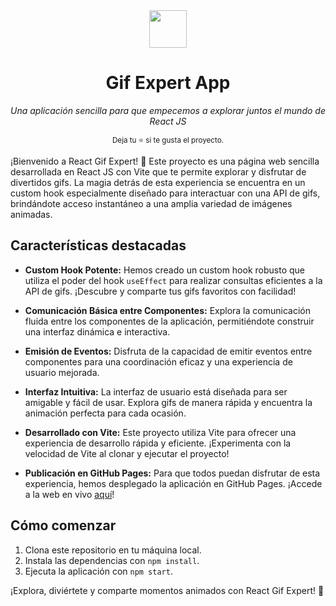 <div align='center'>
  <img height="60" src="https://upload.wikimedia.org/wikipedia/commons/thumb/a/a7/React-icon.svg/539px-React-icon.svg.png">
  <h1>Gif Expert App</h1>

  <i>Una aplicación sencilla para que empecemos a explorar juntos el mundo de React JS</i>

  <sup>Deja tu :star: si te gusta el proyecto.</sup>
</div>

¡Bienvenido a React Gif Expert! 🚀 Este proyecto es una página web sencilla desarrollada en React JS con Vite que te permite explorar y disfrutar de divertidos gifs. La magia detrás de esta experiencia se encuentra en un custom hook especialmente diseñado para interactuar con una API de gifs, brindándote acceso instantáneo a una amplia variedad de imágenes animadas.

## Características destacadas

- **Custom Hook Potente:** Hemos creado un custom hook robusto que utiliza el poder del hook `useEffect` para realizar consultas eficientes a la API de gifs. ¡Descubre y comparte tus gifs favoritos con facilidad!

- **Comunicación Básica entre Componentes:** Explora la comunicación fluida entre los componentes de la aplicación, permitiéndote construir una interfaz dinámica e interactiva.

- **Emisión de Eventos:** Disfruta de la capacidad de emitir eventos entre componentes para una coordinación eficaz y una experiencia de usuario mejorada.

- **Interfaz Intuitiva:** La interfaz de usuario está diseñada para ser amigable y fácil de usar. Explora gifs de manera rápida y encuentra la animación perfecta para cada ocasión.

- **Desarrollado con Vite:** Este proyecto utiliza Vite para ofrecer una experiencia de desarrollo rápida y eficiente. ¡Experimenta con la velocidad de Vite al clonar y ejecutar el proyecto!

- **Publicación en GitHub Pages:** Para que todos puedan disfrutar de esta experiencia, hemos desplegado la aplicación en GitHub Pages. ¡Accede a la web en vivo [aquí](https://bryangaco.github.io/react-gif-expert/)!

## Cómo comenzar

1. Clona este repositorio en tu máquina local.
2. Instala las dependencias con `npm install`.
3. Ejecuta la aplicación con `npm start`.

¡Explora, diviértete y comparte momentos animados con React Gif Expert! 🎉

